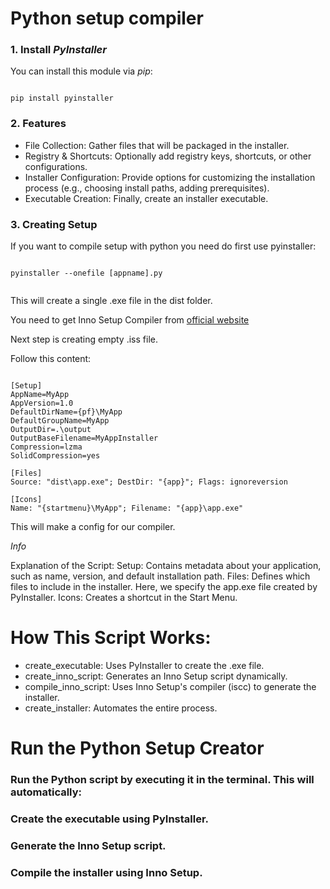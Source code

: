 # Python setup compiler

### 1. Install _PyInstaller_

You can install this module via *pip*:

```

pip install pyinstaller

```

### 2. Features

* File Collection: Gather files that will be packaged in the installer.
* Registry & Shortcuts: Optionally add registry keys, shortcuts, or other configurations.
* Installer Configuration: Provide options for customizing the installation process (e.g., choosing install paths, adding prerequisites).
* Executable Creation: Finally, create an installer executable.

### 3. Creating Setup

If you want to compile setup with python you need do first use pyinstaller:

```

pyinstaller --onefile [appname].py


```

This will create a single .exe file in the dist folder.

You need to get Inno Setup Compiler from [official website](https://jrsoftware.org/isdl.php)

Next step is creating empty .iss file.

Follow this content:

```

[Setup]
AppName=MyApp
AppVersion=1.0
DefaultDirName={pf}\MyApp
DefaultGroupName=MyApp
OutputDir=.\output
OutputBaseFilename=MyAppInstaller
Compression=lzma
SolidCompression=yes

[Files]
Source: "dist\app.exe"; DestDir: "{app}"; Flags: ignoreversion

[Icons]
Name: "{startmenu}\MyApp"; Filename: "{app}\app.exe"

```

This will make a config for our compiler.

*Info*

Explanation of the Script:
Setup: Contains metadata about your application, such as name, version, and default installation path.
Files: Defines which files to include in the installer. Here, we specify the app.exe file created by PyInstaller.
Icons: Creates a shortcut in the Start Menu.

# How This Script Works:
* create_executable: Uses PyInstaller to create the .exe file.
* create_inno_script: Generates an Inno Setup script dynamically.
* compile_inno_script: Uses Inno Setup's compiler (iscc) to generate the installer.
* create_installer: Automates the entire process.

# Run the Python Setup Creator
### Run the Python script by executing it in the terminal. This will automatically:
### Create the executable using PyInstaller.
### Generate the Inno Setup script.
### Compile the installer using Inno Setup.